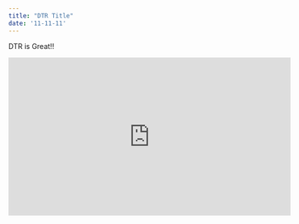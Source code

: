 ```yaml
---
title: "DTR Title"
date: '11-11-11'
---
```


DTR is Great!!

<iframe width="560" height="315" src="https://www.youtube.com/embed/4n0xNbfJLR8" frameborder="0" allowfullscreen></iframe>
